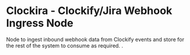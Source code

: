 # Clockira - Clockify/Jira Webhook Ingress Node

Node to ingest inbound webhook data from Clockify events and store for the rest of the system to consume as required.
.